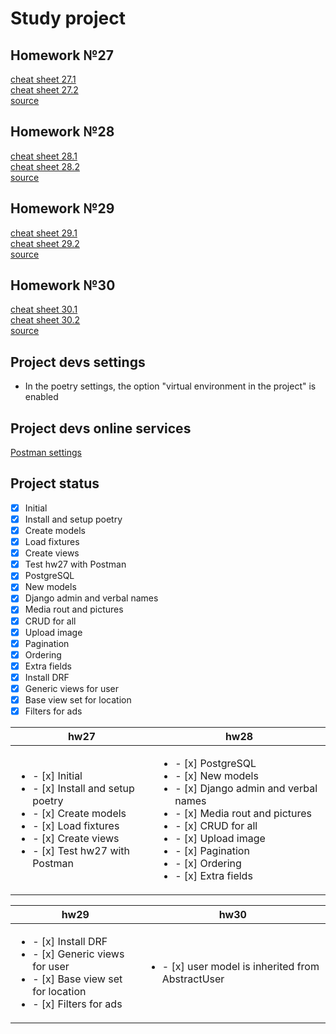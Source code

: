 # Study project

## Homework №27

[cheat sheet 27.1](https://skyengpublic.notion.site/27-1-632dde8aecc74f76b3a39acc1c639ef1)\
[cheat sheet 27.2](https://skyengpublic.notion.site/27-2-2707d24925ee4dd39c39ae4b8ae6ebf8)\
[source](https://skyengpublic.notion.site/27-Django-1d8f7966d80245c3987a97a2590e3d96)

## Homework №28
[cheat sheet 28.1](https://skyengpublic.notion.site/28-1-1a9f3c17c4764019ac5b142a698ce718)\
[cheat sheet 28.2](https://skyengpublic.notion.site/28-2-341e53b4a6a54250a829453e01334499)\
[source](https://skyengpublic.notion.site/28-Postgres-relations-QuerySet-7a440f26dd914d67ab788093f5a158e3)

## Homework №29

[cheat sheet 29.1](https://skyengpublic.notion.site/29-1-9f5093c7822d41de8d8fe1032013bc51)\
[cheat sheet 29.2](https://skyengpublic.notion.site/29-2-68274bd0efb44810961990feea4127dd)\
[source](https://skyengpublic.notion.site/29-cb3e0ac9277740638a27d076fd984ec3)

## Homework №30

[cheat sheet 30.1](https://skyengpublic.notion.site/30-1-d3d2fac0517b485aaed2721bbf5f92dc)\
[cheat sheet 30.2](https://skyengpublic.notion.site/30-2-32665565288645199ccdd321e990e538)\
[source](https://skyengpublic.notion.site/30-925d9049c08f4a79a97d28c32713b6ce)

## Project devs settings

* In the poetry settings, the option "virtual environment in the project" is enabled

## Project devs online services

[Postman settings](https://www.postman.com/collections/3f61f1deb600f3ee26db)

## Project status

- [x] Initial
- [x] Install and setup poetry
- [x] Create models
- [x] Load fixtures
- [x] Create views
- [x] Test hw27 with Postman 
- [x] PostgreSQL
- [x] New models
- [x] Django admin and verbal names
- [x] Media rout and pictures
- [x] CRUD for all
- [x] Upload image
- [x] Pagination
- [x] Ordering
- [x] Extra fields
- [x] Install DRF
- [x] Generic views for user
- [x] Base view set for location
- [x] Filters for ads

| hw27                                                                                                                                                                                            | hw28                                                                                                                                                                                                                                                                            |
|-------------------------------------------------------------------------------------------------------------------------------------------------------------------------------------------------|---------------------------------------------------------------------------------------------------------------------------------------------------------------------------------------------------------------------------------------------------------------------------------|
| <ul><li>- [x] Initial</li><li>- [x] Install and setup poetry</li><li>- [x] Create models</li><li>- [x] Load fixtures</li><li>- [x] Create views</li><li>- [x] Test hw27 with Postman </li></ul> | <ul><li>- [x] PostgreSQL</li><li>- [x] New models</li><li>- [x] Django admin and verbal names</li><li>- [x] Media rout and pictures</li><li>- [x] CRUD for all</li><li>- [x] Upload image</li><li>- [x] Pagination</li><li>- [x] Ordering</li><li>- [x] Extra fields</li></ul>  |

| hw29                                                                                                                                            | hw30                                                              |
|-------------------------------------------------------------------------------------------------------------------------------------------------|-------------------------------------------------------------------|
| <ul><li>- [x] Install DRF</li><li>- [x] Generic views for user</li><li>- [x] Base view set for location</li><li>- [x] Filters for ads</li></ul> | <ul><li>- [x] user model is inherited from AbstractUser</li></ul> |